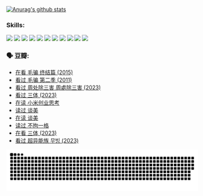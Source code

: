 
[![Anurag's github stats](https://github-readme-stats.vercel.app/api?username=w940853815)](https://github.com/anuraghazra/github-readme-stats)

### Skills:

<code><img height="32" src="https://cdn.jsdelivr.net/npm/simple-icons@v5/icons/python.svg"></code>
<code><img height="32" src="https://cdn.jsdelivr.net/npm/simple-icons@v5/icons/javascript.svg"></code>
<code><img height="32" src="https://cdn.jsdelivr.net/npm/simple-icons@v5/icons/django.svg"></code>
<code><img height="32" src="https://cdn.jsdelivr.net/npm/simple-icons@v5/icons/flask.svg"></code>
<code><img height="32" src="https://cdn.jsdelivr.net/npm/simple-icons@v5/icons/vuetify.svg"></code>
<code><img height="32" src="https://cdn.jsdelivr.net/npm/simple-icons@v5/icons/git.svg"></code>
<code><img height="32" src="https://cdn.jsdelivr.net/npm/simple-icons@v5/icons/docker.svg"></code>
<code><img height="32" src="https://cdn.jsdelivr.net/npm/simple-icons@v5/icons/postgresql.svg"></code>
<code><img height="32" src="https://cdn.jsdelivr.net/npm/simple-icons@v5/icons/elasticsearch.svg"></code>
<code><img height="32" src="https://cdn.jsdelivr.net/npm/simple-icons@v5/icons/macos.svg"></code>
<code><img height="32" src="https://cdn.jsdelivr.net/npm/simple-icons@v5/icons/linux.svg"></code>

### 🗣 豆瓣:

<!-- DOUBAN-ACTIVITIES:START -->
- [在看 毛骗 终结篇‎ (2015)](https://www.douban.com/people/136069238/status/4581971924/?_i=13574705)
- [看过 毛骗 第二季‎ (2011)](https://www.douban.com/people/136069238/status/4581971810/?_i=13574705)
- [看过 周处除三害 周處除三害‎ (2023)](https://www.douban.com/people/136069238/status/4575646701/?_i=13574705)
- [看过 三体‎ (2023)](https://www.douban.com/people/136069238/status/4574263039/?_i=13574705)
- [在读 小米创业思考](https://www.douban.com/people/136069238/status/4572047905/?_i=13574705)
- [读过 谈美](https://www.douban.com/people/136069238/status/4572047629/?_i=13574705)
- [在读 谈美](https://www.douban.com/people/136069238/status/4560861771/?_i=13574705)
- [读过 不拘一格](https://www.douban.com/people/136069238/status/4560861445/?_i=13574705)
- [在看 三体‎ (2023)](https://www.douban.com/people/136069238/status/4558185093/?_i=13574705)
- [看过 超异能族 무빙‎ (2023)](https://www.douban.com/people/136069238/status/4556824186/?_i=13574705)
<!-- DOUBAN-ACTIVITIES:END -->


![Snake animation](https://raw.githubusercontent.com/w940853815/w940853815/output/github-contribution-grid-snake.svg)

<!--
**w940853815/w940853815** is a ✨ _special_ ✨ repository because its `README.md` (this file) appears on your GitHub profile.

Here are some ideas to get you started:

- 🔭 I’m currently working on ...
- 🌱 I’m currently learning ...
- 👯 I’m looking to collaborate on ...
- 🤔 I’m looking for help with ...
- 💬 Ask me about ...
- 📫 How to reach me: ...
- 😄 Pronouns: ...
- ⚡ Fun fact: ...
-->
